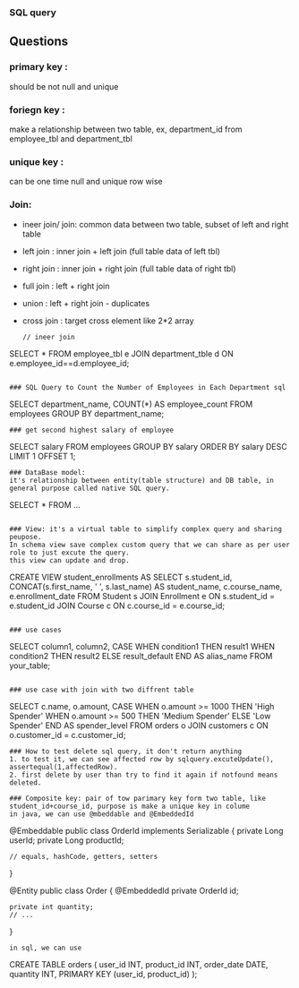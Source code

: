 ### SQL query

## Questions
### primary key :
should be not null and unique
### foriegn key :
make a relationship between two table, ex, department_id from employee_tbl and department_tbl
### unique key :
can be one time null and unique row wise
### Join:
- ineer join/ join: common data between two table, subset of left and right table
- left join : inner join + left join  (full table data of left tbl)
- right join : inner join + right join (full table data of right tbl)
- full join : left + right join
- union : left + right join - duplicates
- cross join : target cross element like 2*2 array

  ```
  // ineer join
SELECT * FROM 
employee_tbl e
JOIN department_tble d
ON e.employee_id==d.employee_id;
  
  ```

### SQL Query to Count the Number of Employees in Each Department sql
```
SELECT department_name, COUNT(*) AS employee_count
FROM employees
GROUP BY department_name;
```
### get second highest salary of employee
```
SELECT salary
FROM employees
GROUP BY salary
ORDER BY salary DESC
LIMIT 1 OFFSET 1;
```
### DataBase model:
it's relationship between entity(table structure) and DB table, in general purpose called native SQL query.
```
SELECT * FROM ...

```

### View: it's a virtual table to simplify complex query and sharing peupose.
In schema view save complex custom query that we can share as per user role to just excute the query.
this view can update and drop.

```
CREATE VIEW student_enrollments AS
SELECT 
    s.student_id,
    CONCAT(s.first_name, ' ', s.last_name) AS student_name,
    c.course_name,
    e.enrollment_date
FROM 
    Student s
JOIN 
    Enrollment e ON s.student_id = e.student_id
JOIN 
    Course c ON c.course_id = e.course_id;

```

### use cases 
```
SELECT
  column1,
  column2,
  CASE
    WHEN condition1 THEN result1
    WHEN condition2 THEN result2
    ELSE result_default
  END AS alias_name
FROM your_table;

```

### use case with join with two diffrent table
```
SELECT 
  c.name,
  o.amount,
  CASE 
    WHEN o.amount >= 1000 THEN 'High Spender'
    WHEN o.amount >= 500 THEN 'Medium Spender'
    ELSE 'Low Spender'
  END AS spender_level
FROM orders o
JOIN customers c ON o.customer_id = c.customer_id;
``` 
### How to test delete sql query, it don't return anything
1. to test it, we can see affected row by sqlquery.excuteUpdate(), assertequal(1,affectedRow).
2. first delete by user than try to find it again if notfound means deleted.

### Composite key: pair of tow parimary key form two table, like student_id+course_id, purpose is make a unique key in colume
in java, we can use @mbeddable and @EmbeddedId
```
@Embeddable
public class OrderId implements Serializable {
    private Long userId;
    private Long productId;

    // equals, hashCode, getters, setters
}

@Entity
public class Order {
    @EmbeddedId
    private OrderId id;

    private int quantity;
    // ...
}

```
in sql, we can use
```
CREATE TABLE orders (
    user_id INT,
    product_id INT,
    order_date DATE,
    quantity INT,
    PRIMARY KEY (user_id, product_id)
);

```






